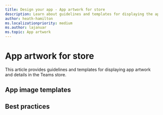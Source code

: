 ```yaml
---
title: Design your app - App artwork for store
description: Learn about guidelines and templates for displaying the app artwork.
author: heath-hamilton
ms.localizationpriority: medium
ms.author: lajanuar
ms.topic: App artwork
---
```

# App artwork for store

This article provides guidelines and templates for displaying app artwork and details in the Teams store.

## App image templates

## Best practices
